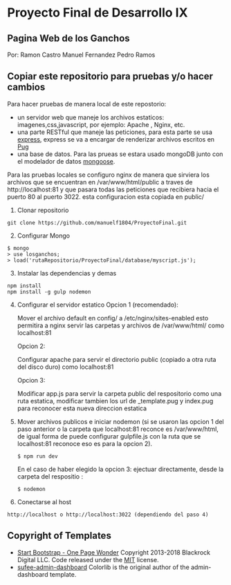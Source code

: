 # Proyecto Final de Desarrollo IX ##

## Pagina Web de los Ganchos ##


Por: Ramon Castro
     Manuel Fernandez
     Pedro Ramos 


## Copiar este repositorio para pruebas y/o hacer cambios  ##

Para hacer pruebas de manera local de este repostorio: 
* un servidor web que maneje los archivos estaticos: imagenes,css,javascript, por ejemplo: Apache , Nginx, etc.
* una parte RESTful que maneje las peticiones, para esta parte se usa [express](https://expressjs.com/), express se va a encargar de renderizar archivos escritos en [Pug](https://pugjs.org)
* una base de datos. Para las prueas se estara usado mongoDB junto con el modelador de datos [mongoose](http://mongoosejs.com/).

Para las pruebas locales se configuro nginx de manera que sirviera los archivos que se encuentran en
/var/www/html/public a traves de http://localhost:81 y que pasara todas las peticiones que recibiera hacia el puerto 80 al puerto 3022. esta configuracion esta copiada en public/

 
1. Clonar repositorio

``` 
git clone https://github.com/manuelf1804/ProyectoFinal.git
```

2. Configurar Mongo
````
$ mongo 
> use losganchos;
> load('rutaRepositorio/ProyectoFinal/database/myscript.js');
````

3. Instalar las dependencias y demas

``` 
npm install
npm install -g gulp nodemon
```

4. Configurar el servidor estatico
    Opcion 1 (recomendado): 

    Mover el archivo default en config/ a /etc/nginx/sites-enabled
    esto permitira a nginx servir las carpetas y archivos de /var/www/html/ como localhost:81

    Opcion 2: 

    Configurar apache para servir el directorio public (copiado a otra ruta del disco duro) como localhost:81

    Opcion 3: 

    Modificar app.js para servir la carpeta public del respositorio como una ruta estatica, modificar tambien los url de _template.pug y index.pug para reconocer esta nueva direccion estatica 

5. Mover archivos publicos e iniciar nodemon
    (si se usaron las opcion 1 del paso anterior o la carpeta que localhost:81 reconce es /var/www/html, de igual forma de puede configurar gulpfile.js con la ruta que se localhost:81 reconoce eso es para la opcion 2).

    ``` 
    $ npm run dev
    ```

    En el caso de haber elegido la opcion 3: ejectuar directamente, desde la carpeta del respositio : 
    ``` 
    $ nodemon 
    ```

6. Conectarse al host
``` 
http://localhost o http://localhost:3022 (dependiendo del paso 4)

```
## Copyright of Templates
* [Start Bootstrap - One Page Wonder](https://startbootstrap.com/template-overviews/one-page-wonder/)
Copyright 2013-2018 Blackrock Digital LLC. Code released under the [MIT](https://github.com/BlackrockDigital/startbootstrap-one-page-wonder/blob/gh-pages/LICENSE) license.
* [sufee-admin-dashboard](https://colorlib.com/polygon/sufee/)
Colorlib is the original author of the admin-dashboard template.
    